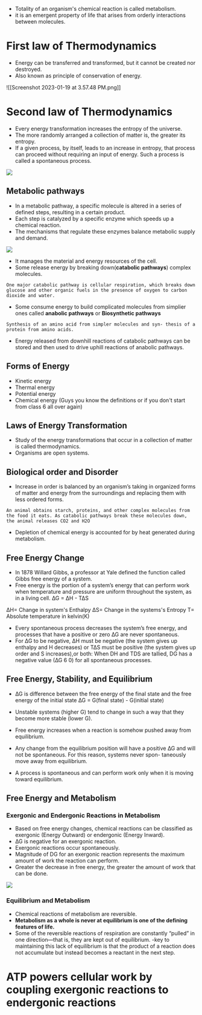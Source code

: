 - Totality of an organism's chemical reaction is called metabolism.
- it is an emergent property of life that arises from orderly interactions between molecules.

# First law of Thermodynamics

- Energy can be transferred and transformed, but it cannot be created nor destroyed.
- Also known as principle of conservation of energy.

![[Screenshot 2023-01-19 at 3.57.48 PM.png]]

# Second law of Thermodynamics

- Every energy transformation increases the entropy of the universe.
- The more randomly arranged a collection of matter is, the greater its entropy.
- If a given process, by itself, leads to an increase in entropy, that process can proceed without requiring an input of energy. Such a process is called a spontaneous process.


![](https://i.imgur.com/KR2WnP9.png)


## Metabolic pathways



 



- In a metabolic pathway, a specific molecule is altered in a series of defined steps, resulting in a certain product.
- Each step is catalyzed by a specific enzyme which speeds up a chemical reaction.
- The mechanisms that regulate these enzymes balance metabolic supply and demand.

![](https://i.imgur.com/GSFbO9B.png)

- It manages the material and energy resources of the cell.
- Some release energy by breaking down(**catabolic pathways**) complex molecules.
```
One major catabolic pathway is cellular respiration, which breaks down glucose and other organic fuels in the presence of oxygen to carbon dioxide and water. 
```

- Some consume energy to build complicated molecules from simplier ones called **anabolic pathways** or **Biosynthetic pathways** 
```
Synthesis of an amino acid from simpler molecules and syn- thesis of a protein from amino acids.
```
- Energy released from downhill reactions of catabolic pathways can be stored and then used to drive uphill reactions of anabolic pathways.

## Forms of Energy

- Kinetic energy
- Thermal energy
- Potential energy
- Chemical energy
(Guys you know the definitions or if you don't start from class 6 all over again)

## Laws of Energy Transformation

- Study of the energy transformations that occur in a collection of matter is called thermodynamics.
- Organisms are open systems.

## Biological order and Disorder 

- Increase in order is balanced by an organism’s taking in organized forms of matter and energy from the surroundings and replacing them with less ordered forms.
```
An animal obtains starch, proteins, and other complex molecules from the food it eats. As catabolic pathways break these molecules down, the animal releases CO2 and H2O
```

- Depletion of chemical energy is accounted for by heat generated during metabolism.

## Free Energy Change

- In 1878 Willard Gibbs, a professor at Yale defined the function called Gibbs free energy of a system.
- Free energy is the portion of a system’s energy that can perform work when temperature and pressure are uniform throughout the system, as in a living cell.
                                               ∆G = ∆H - T∆S

∆H= Change in system's Enthalpy
∆S= Change in the systems's Entropy
T=  Absolute temperature in kelvin(K)

- Every spontaneous process decreases the system’s free energy, and processes that have a positive or zero  ∆G  are never spontaneous.
- For ∆G to be negative,  ∆H  must be negative (the system gives up enthalpy and H decreases) or T∆S must be positive (the system gives up order and S increases),or both: When DH and TDS are tallied, DG has a negative value (∆G 6 0) for all spontaneous processes.

## Free Energy, Stability, and Equilibrium

- ∆G is difference between the free energy of the final state and the free energy of the initial state 
                           ∆G = G(final state) - G(initial state)

- Unstable systems (higher G) tend to change in such a way that they become more stable (lower G).
- Free energy increases when a reaction is somehow pushed away from equilibrium.
- Any change from the equilibrium position will have a positive ∆G and will not be spontaneous. For this reason, systems never spon- taneously move away from equilibrium.
- A process is spontaneous and can perform work only when it is moving toward equilibrium.

## Free Energy and Metabolism

### Exergonic and Endergonic Reactions in Metabolism

- Based on free energy changes, chemical reactions can be classified as exergonic (Energy Outward) or endergonic (Energy Inward).
- ∆G is negative for an exergonic reaction.
- Exergonic reactions  occur spontaneously.
- Magnitude of DG for an exergonic reaction represents the maximum amount of work the reaction can perform.
- Greater the decrease in free energy, the greater the amount of work that can be done.

![](https://i.imgur.com/YsMr0Ap.png)

### Equilibrium and Metabolism

- Chemical reactions of metabolism are reversible.
- **Metabolism as a whole is never at equilibrium is one of the defining features of life.**
- Some of the reversible reactions of respiration are constantly “pulled” in one direction—that is, they are kept out of equilibrium.
                       -key to maintaining this lack of equilibrium is that the product of a reaction does not accumulate but instead becomes a reactant in the next step.

# ATP powers cellular work by coupling exergonic reactions to endergonic reactions


